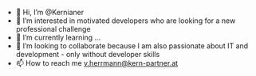 - 👋 Hi, I’m @Kernianer
- 👀 I’m interested in motivated developers who are looking for a new professional challenge
- 🌱 I’m currently learning ...
- 💞️ I’m looking to collaborate because I am also passionate about IT and development - only without developer skills
- 📫 How to reach me v.herrmann@kern-partner.at

